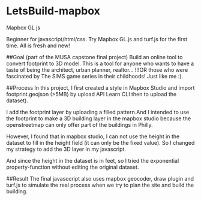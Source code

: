 # LetsBuild-mapbox
Mapbox GL js

  Beginner for javascript/html/css. Try Mapbox GL.js and turf.js for the first time. All is fresh and new!

##Goal (part of the MUSA capstone final project)
  Build an online tool to convert footprint to 3D model. 
  This is a tool for anyone who wants to have a taste of being the architect, urban planner, realtor...
  !!!OR those who were fascinated by The SIMS game series in their childhoods! Just like me :).

##Process
  In this project, I first created a style in Mapbox Studio and import footprint.geojson (>5MB) by upload API Learn CLI then to upload the dataset).

  I add the footprint layer by uploading a filled pattern.And I intended to use the footprint to make a 3D building layer in the mapbox studio because the openstreetmap can only offer part of the buildings in Philly. 

  However, I found that in mapbox studio, I can not use the height in the dataset to fill in the height field (it can only be the fixed value). So I changed my strategy to add the 3D layer in my javascript.

  And since the height in the dataset is in feet, so I tried the exponential property-function without editing the original dataset.

##Result
  The final javasccript also uses mapbox geocoder, draw plugin and turf.js to simulate the real process when we try to plan the site and build the building.
